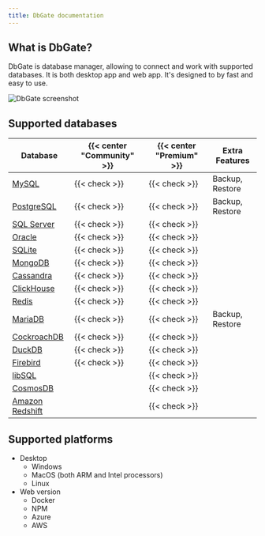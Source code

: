 ```yaml
---
title: DbGate documentation
---
```


## What is DbGate?

DbGate is database manager, allowing to connect and work with supported databases. It is both desktop app and web app. It's designed to by fast and easy to use.

![DbGate screenshot](https://media.dbgate.io/img/common-data-browser-light.png)

## Supported databases

| Database | {{< center "Community" >}} | {{< center "Premium" >}} | Extra Features |
|---|---|---|---|
| [MySQL](https://www.mysql.com/) | {{< check >}}  | {{< check >}} | Backup, Restore |
| [PostgreSQL](https://postgresql.org/) | {{< check >}}  | {{< check >}} | Backup, Restore |
| [SQL Server](https://www.microsoft.com/en-us/sql-server) | {{< check >}}  | {{< check >}} | |
| [Oracle](https://www.oracle.com/database/) | {{< check >}}  | {{< check >}} | |
| [SQLite](https://sqlite.org/) | {{< check >}}  | {{< check >}} | |
| [MongoDB](https://www.mongodb.com/) | {{< check >}}  | {{< check >}} | |
| [Cassandra](http://cassandra.apache.org/) | {{< check >}}  | {{< check >}} | |
| [ClickHouse](https://clickhouse.tech/) | {{< check >}}  | {{< check >}} | |
| [Redis](https://redis.io/) | {{< check >}}  | {{< check >}} | |
| [MariaDB](https://mariadb.org/) | {{< check >}}  | {{< check >}} | Backup, Restore |
| [CockroachDB](https://www.cockroachlabs.com/) | {{< check >}}  | {{< check >}} | |
| [DuckDB](https://duckdb.org/) | {{< check >}}  | {{< check >}} | |
| [Firebird](https://www.firebirdsql.org//) | {{< check >}}  | {{< check >}} | |
| [libSQL](https://libsql.org/) |  | {{< check >}} | |
| [CosmosDB](https://azure.microsoft.com/en-us/products/cosmos-db) |  | {{< check >}} | |
| [Amazon Redshift](https://aws.amazon.com/redshift/) |   | {{< check >}} | |

## Supported platforms

- Desktop
  - Windows
  - MacOS (both ARM and Intel processors)
  - Linux
- Web version
  - Docker
  - NPM
  - Azure
  - AWS
